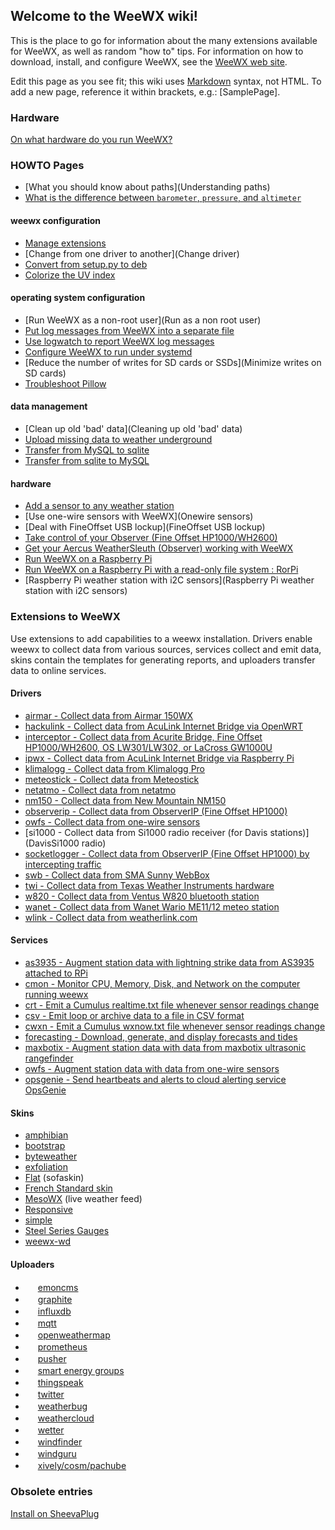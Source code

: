 ## Welcome to the WeeWX wiki!

This is the place to go for information about the many extensions available for WeeWX, as well as random "how to" tips.  For information on how to download, install, and configure WeeWX, see the [WeeWX web site](http://www.weewx.com/).

Edit this page as you see fit; this wiki uses [Markdown](https://help.github.com/articles/github-flavored-markdown/) syntax, not HTML.  To add a new page, reference it within brackets, e.g.: [SamplePage].


### Hardware
[On what hardware do you run WeeWX?](hardware)

### HOWTO Pages
* [What you should know about paths](Understanding paths)
* [What is the difference between `barometer`, `pressure`, and `altimeter`](Barometer,-pressure,-and-altimeter)

#### weewx configuration
* [Manage extensions](extensions)
* [Change from one driver to another](Change driver)
* [Convert from setup.py to deb](How%20to%20convert%20from%20setup.py%20install%20to%20debian%20install)
* [Colorize the UV index](Colored%20UV%20index)

#### operating system configuration
* [Run WeeWX as a non-root user](Run as a non root user)
* [Put log messages from WeeWX into a separate file](logging)
* [Use logwatch to report WeeWX log messages](logwatch)
* [Configure WeeWX to run under systemd](systemd)
* [Reduce the number of writes for SD cards or SSDs](Minimize writes on SD cards)
* [Troubleshoot Pillow](Troubleshooting-Pillow)

#### data management
* [Clean up old 'bad' data](Cleaning up old 'bad' data)
* [Upload missing data to weather underground](http://www.weewx.com/wunderfixer/)
* [Transfer from MySQL to sqlite](Transfer%20from%20MySQL%20to%20sqlite/)
* [Transfer from sqlite to MySQL](Transfer%20from%20sqlite%20to%20MySQL)

#### hardware
* [Add a sensor to any weather station](add-sensor)
* [Use one-wire sensors with WeeWX](Onewire sensors)
* [Deal with FineOffset USB lockup](FineOffset USB lockup)
* [Take control of your Observer (Fine Offset HP1000/WH2600)](observer)
* [Get your Aercus WeatherSleuth (Observer) working with WeeWX](weathersleuth)
* [Run WeeWX on a Raspberry Pi](Raspberry%20Pi)
* [Run WeeWX on a Raspberry Pi with a read-only file system : RorPi](https://github.com/glennmckechnie/rorpi-raspberrypi/wiki/Rorpi-Home)
* [Raspberry Pi weather station with i2C sensors](Raspberry Pi weather station with i2C sensors)

### Extensions to WeeWX

Use extensions to add capabilities to a weewx installation.  Drivers enable weewx to collect data from various sources, services collect and emit data, skins contain the templates for generating reports, and uploaders transfer data to online services.

#### Drivers
* [airmar - Collect data from Airmar 150WX](https://github.com/fullergalway/weewx-airmar-150wx-driver)
* [hackulink - Collect data from AcuLink Internet Bridge via OpenWRT](http://geekfun.com/hackulink/)
* [interceptor - Collect data from Acurite Bridge, Fine Offset HP1000/WH2600, OS LW301/LW302, or LaCross GW1000U](https://github.com/matthewwall/weewx-interceptor)
* [ipwx - Collect data from AcuLink Internet Bridge via Raspberry Pi](http://nincehelser.com/ipwx/)
* [klimalogg - Collect data from Klimalogg Pro](https://github.com/matthewwall/weewx-klimalogg)
* [meteostick - Collect data from Meteostick](https://github.com/matthewwall/weewx-meteostick)
* [netatmo - Collect data from netatmo](https://github.com/matthewwall/weewx-netatmo)
* [nm150 - Collect data from New Mountain NM150](https://github.com/matthewwall/weewx-nm150)
* [observerip - Collect data from ObserverIP (Fine Offset HP1000)](https://github.com/dkmcode/weewx-observerip)
* [owfs - Collect data from one-wire sensors](owfs)
* [si1000 - Collect data from Si1000 radio receiver (for Davis stations)](DavisSi1000 radio)
* [socketlogger - Collect data from ObserverIP (Fine Offset HP1000) by intercepting traffic](http://obrienlabs.net/redirecting-weather-station-data-from-observerip/)
* [swb - Collect data from SMA Sunny WebBox](https://github.com/matthewwall/weewx-swb)
* [twi - Collect data from Texas Weather Instruments hardware](https://github.com/matthewwall/weewx-twi)
* [w820 - Collect data from Ventus W820 bluetooth station](https://github.com/daduke/ventusw820)
* [wanet - Collect data from Wanet Wario ME11/12 meteo station](https://sourceforge.net/projects/wariome11)
* [wlink - Collect data from weatherlink.com](wlink)

#### Services
* [as3935 - Augment station data with lightning strike data from AS3935 attached to RPi](as3935)
* [cmon - Monitor CPU, Memory, Disk, and Network on the computer running weewx](cmon)
* [crt - Emit a Cumulus realtime.txt file whenever sensor readings change](crt)
* [csv - Emit loop or archive data to a file in CSV format](csv)
* [cwxn - Emit a Cumulus wxnow.txt file whenever sensor readings change](cwxn)
* [forecasting - Download, generate, and display forecasts and tides](forecasting)
* [maxbotix - Augment station data with data from maxbotix ultrasonic rangefinder](maxbotix)
* [owfs - Augment station data with data from one-wire sensors](owfss)
* [opsgenie - Send heartbeats and alerts to cloud alerting service OpsGenie](opsgenie)

#### Skins
* [amphibian](amphibian)
* [bootstrap](Bootstrap)
* [byteweather](http://davies-barnard.uk/development-and-plugins/weewx-byteweather-template/)
* [exfoliation](exfoliation)
* [Flat](http://neoground.com/projects/weewx/) (sofaskin)
* [French Standard skin](https://github.com/weewx/weewx/wiki/weewx-french-standard-skin)
* [MesoWX](https://bitbucket.org/lirpa/mesowx) (live weather feed)
* [Responsive](responsive)
* [simple](simple)
* [Steel Series Gauges](https://github.com/mcrossley/SteelSeries-Weather-Gauges)
* [weewx-wd](WEEWX-WD)

#### Uploaders
* <img src="http://emoncms.org/Theme/emoncms-logo.png" width='16'/> [emoncms](emoncms)
* <img src="http://graphite.readthedocs.org/favicon.ico" width='16'/> [graphite](https://github.com/ampledata/weewx_graphite)
* <img src="https://www.influxdata.com/wp-content/themes/influx/images/favicon.ico" width='16'/> [influxdb](https://github.com/matthewwall/weewx-influx)
* <img src="http://mqtt.org/favicon.ico" width='16'/> [mqtt](mqtt)
* <img src="http://openweathermap.org/favicon.ico" width='16'/> [openweathermap](openweathermap)
* <img src="https://prometheus.io/assets/favicons/favicon.ico" width='16'/> [prometheus](https://github.com/sulrich/weewx-prompush)
* <img src="https://pusher.com/images/favicon.ico" width='16'/> [pusher](https://github.com/raymondelooff/weewx-pusher)
* <img src="http://smartenergygroups.com/favicon.ico" width='16'/> [smart energy groups](seg)
* <img src="http://thingspeak.com/favicon.ico" width='16'/> [thingspeak](thingspeak)
* <img src="http://twitter.com/favicon.ico" width='16'/> [twitter](twitter)
* <img src="http://weatherbug.com/favicon.ico" width='16'/> [weatherbug](weatherbug)
* <img src="http://weathercloud.net/favicon.ico" width='16'/> [weathercloud](weathercloud)
* <img src="http://wetter.com/favicon.ico" width='16'/> [wetter](wetter)
* <img src="http://windfinder.com/favicon.ico" width='16'/> [windfinder](windfinder)
* <img src="https://stations.windguru.cz/img/apple-touch-icon-precomposed.png" width='16'/> [windguru](https://github.com/claudobahn/weewx-windguru)
* <img src="https://personal.xively.com/favicon.ico" width='16'/> [xively/cosm/pachube](xively)

### Obsolete entries

[Install on SheevaPlug](Notes%20on%20porting%20weewx%20to%20the%20SheevaPlug)